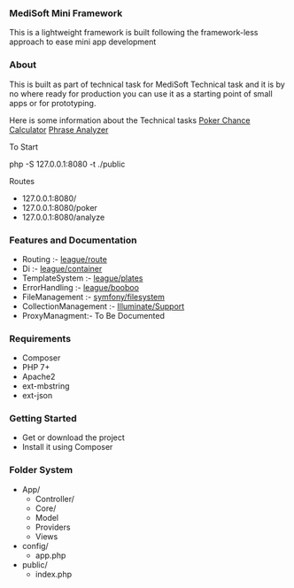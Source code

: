 
###  MediSoft Mini Framework
This is a lightweight framework is built following the framework-less approach to ease mini app development


### About
This is built as part of technical task for MediSoft Technical task and it is by no where ready for production you can use it as a starting point of small apps or for prototyping.

Here is some information about the Technical tasks
[Poker Chance Calculator](poker.md)
[Phrase Analyzer](analyzer.md)

To Start 

php -S 127.0.0.1:8080 -t ./public

Routes 

 - 127.0.0.1:8080/
 - 127.0.0.1:8080/poker
 - 127.0.0.1:8080/analyze


### Features and Documentation

 - Routing :- [league/route](http://route.thephpleague.com)
 - Di :- [league/container](http://container.thephpleague.com)
 - TemplateSystem :- [league/plates](http://platesphp.com/)
 - ErrorHandling :- [league/booboo](http://booboo.thephpleague.com/)
 - FileManagement :- [symfony/filesystem](https://symfony.com/doc/current/components/filesystem/index.html)
 - CollectionManagement :- [Illuminate/Support](https://laravel.com/docs/collections)
 - ProxyManagment:- To Be Documented
 
 

### Requirements
- Composer
- PHP 7+
- Apache2
- ext-mbstring
- ext-json

### Getting Started
-  Get or download the project
-  Install it using Composer


### Folder System
-   App/
	- Controller/
	- Core/
	- Model
	- Providers
	- Views
-   config/
	- app.php
-   public/
	- index.php